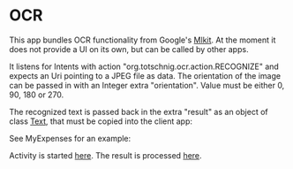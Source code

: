 # OCR

This app bundles OCR functionality from Google's [Mlkit](https://developers.google.com/ml-kit/vision/text-recognition/android).
At the moment it does not provide a UI on its own, but can be called by other apps.

It listens for Intents with action "org.totschnig.ocr.action.RECOGNIZE" and expects an Uri pointing to a JPEG file as data. The orientation of the image can be passed in with an Integer extra "orientation". Value must be either 0, 90, 180 or 270.

The recognized text is passed back in the extra "result" as an object of class [Text](https://github.com/mtotschnig/MyExpenses/blob/master/ocr/src/main/java/org/totschnig/ocr/Text.kt), that must be copied into the client app: 

See MyExpenses for an example:

Activity is started [here](https://github.com/mtotschnig/MyExpenses/blob/0d6e8c1aad8dc60444aa940d571233885b698cf2/ocr/src/main/java/org/totschnig/ocr/ScanPreviewViewModel.kt#L82).
The result is processed [here](https://github.com/mtotschnig/MyExpenses/blob/0d6e8c1aad8dc60444aa940d571233885b698cf2/ocr/src/main/java/org/totschnig/ocr/AbstractOcrFeatureImpl.kt#L63).
